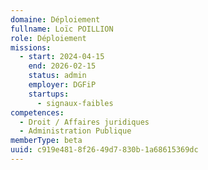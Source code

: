 ```yaml
---
domaine: Déploiement
fullname: Loïc POILLION
role: Déploiement
missions:
  - start: 2024-04-15
    end: 2026-02-15
    status: admin
    employer: DGFiP
    startups:
      - signaux-faibles
competences:
  - Droit / Affaires juridiques
  - Administration Publique
memberType: beta
uuid: c919e481-8f26-49d7-830b-1a68615369dc
---
```

